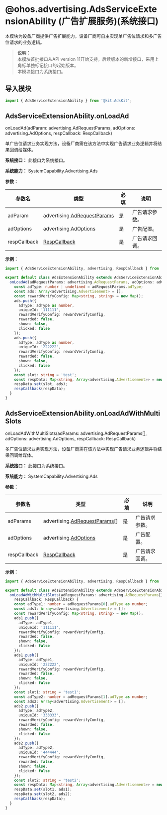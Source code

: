 # @ohos.advertising.AdsServiceExtensionAbility (广告扩展服务)(系统接口)

<!--Kit: Ads Kit-->
<!--Subsystem: Advertising-->
<!--Owner: @SukiEvas-->
<!--SE: @zhansf1988-->
<!--TSE: @hongmei_may-->

本模块为设备厂商提供广告扩展能力，设备厂商可自主实现单广告位请求和多广告位请求的业务逻辑。

> **说明：**<br/>
> 本模块首批接口从API version 11开始支持。后续版本的新增接口，采用上角标单独标记接口的起始版本。<br/>
> 本模块接口为系统接口。

## 导入模块

```ts
import { AdsServiceExtensionAbility } from '@kit.AdsKit';
```

## AdsServiceExtensionAbility.onLoadAd

onLoadAd(adParam: advertising.AdRequestParams, adOptions: advertising.AdOptions, respCallback: RespCallback)

单广告位请求业务实现方法，设备厂商需在该方法中实现广告请求业务逻辑并将结果回调给媒体。

**系统接口：** 此接口为系统接口。

**系统能力：** SystemCapability.Advertising.Ads

**参数：**

| 参数名       | 类型                                                                  | 必填 | 说明          |
|--------------|-----------------------------------------------------------------------|-----|-------------|
| adParam      | advertising.[AdRequestParams](js-apis-advertising.md#adrequestparams) | 是   | 广告请求参数。 |
| adOptions    | advertising.[AdOptions](js-apis-advertising.md#adoptions)             | 是   | 广告配置。     |
| respCallback | [RespCallback](js-apis-adsserviceextensionability.md#respcallback)    | 是   | 广告请求回调。 |

**示例：**

```ts
import { AdsServiceExtensionAbility, advertising, RespCallback } from '@kit.AdsKit';

export default class AdsExtensionAbility extends AdsServiceExtensionAbility {
  onLoadAd(adRequestParams: advertising.AdRequestParams, adOptions: advertising.AdOptions, respCallback: RespCallback) {
    const adType: number | undefined = adRequestParams.adType;
    const ads: Array<advertising.Advertisement> = [];
    const rewardVerifyConfig: Map<string, string> = new Map();
    ads.push({
      adType: adType as number,
      uniqueId: '111111',
      rewardVerifyConfig: rewardVerifyConfig,
      rewarded: false,
      shown: false,
      clicked: false
    });
    ads.push({
      adType: adType as number,
      uniqueId: '222222',
      rewardVerifyConfig: rewardVerifyConfig,
      rewarded: false,
      shown: false,
      clicked: false
    });
    const slot: string = 'test';
    const respData: Map<string, Array<advertising.Advertisement>> = new Map();
    respData.set(slot, ads);
    respCallback(respData);
  }
}
```

## AdsServiceExtensionAbility.onLoadAdWithMultiSlots

onLoadAdWithMultiSlots(adParams: advertising.AdRequestParams[], adOptions: advertising.AdOptions, respCallback: RespCallback)

多广告位请求业务实现方法，设备厂商需在该方法中实现广告请求业务逻辑并将结果回调给媒体。

**系统接口：** 此接口为系统接口。

**系统能力：** SystemCapability.Advertising.Ads

**参数：**

| 参数名       | 类型                                                                    | 必填 | 说明          |
|--------------|-------------------------------------------------------------------------|-----|-------------|
| adParams     | advertising.[AdRequestParams](js-apis-advertising.md#adrequestparams)[] | 是   | 广告请求参数。 |
| adOptions    | advertising.[AdOptions](js-apis-advertising.md#adoptions)               | 是   | 广告配置。     |
| respCallback | [RespCallback](js-apis-adsserviceextensionability.md#respcallback)      | 是   | 广告请求回调。 |

**示例：**

```ts
import { AdsServiceExtensionAbility, advertising, RespCallback } from '@kit.AdsKit';

export default class AdsExtensionAbility extends AdsServiceExtensionAbility {
  onLoadAdWithMultiSlots(adRequestParams: advertising.AdRequestParams[], adOptions: advertising.AdOptions,
    respCallback: RespCallback) {
    const adType1: number = adRequestParams[0].adType as number;
    const ads1: Array<advertising.Advertisement> = [];
    const rewardVerifyConfig: Map<string, string> = new Map();
    ads1.push({
      adType: adType1,
      uniqueId: '111111',
      rewardVerifyConfig: rewardVerifyConfig,
      rewarded: false,
      shown: false,
      clicked: false
    });
    ads1.push({
      adType: adType1,
      uniqueId: '222222',
      rewardVerifyConfig: rewardVerifyConfig,
      rewarded: false,
      shown: false,
      clicked: false
    });
    const slot1: string = 'test1';
    const adType2: number = adRequestParams[1].adType as number;
    const ads2: Array<advertising.Advertisement> = [];
    ads2.push({
      adType: adType2,
      uniqueId: '333333',
      rewardVerifyConfig: rewardVerifyConfig,
      rewarded: false,
      shown: false,
      clicked: false
    });
    ads2.push({
      adType: adType2,
      uniqueId: '444444',
      rewardVerifyConfig: rewardVerifyConfig,
      rewarded: false,
      shown: false,
      clicked: false
    });
    const slot2: string = 'test2';
    const respData: Map<string, Array<advertising.Advertisement>> = new Map();
    respData.set(slot1, ads1);
    respData.set(slot2, ads2);
    respCallback(respData);
  }
}
```